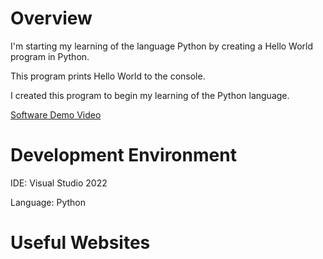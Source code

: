 # Overview

I'm starting my learning of the language Python by creating a Hello World program in Python.

This program prints Hello World to the console.

I created this program to begin my learning of the Python language.

[Software Demo Video](https://youtu.be/NjQb771h-uU)

# Development Environment

IDE: Visual Studio 2022

Language: Python

# Useful Websites
